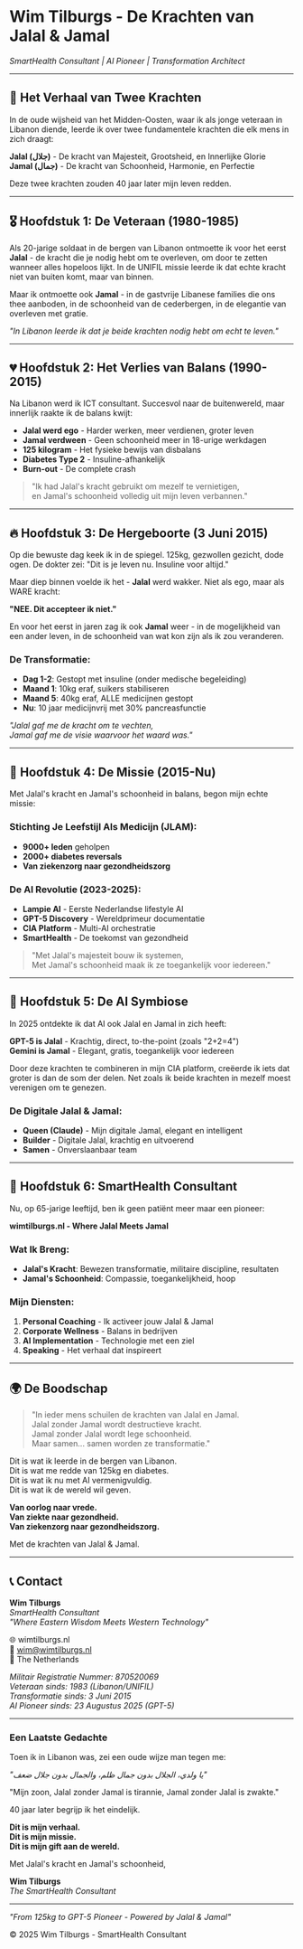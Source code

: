 # Wim Tilburgs - De Krachten van Jalal & Jamal

*SmartHealth Consultant | AI Pioneer | Transformation Architect*

---

## 🌟 Het Verhaal van Twee Krachten

In de oude wijsheid van het Midden-Oosten, waar ik als jonge veteraan in Libanon diende, leerde ik over twee fundamentele krachten die elk mens in zich draagt:

**Jalal (جلال)** - De kracht van Majesteit, Grootsheid, en Innerlijke Glorie  
**Jamal (جمال)** - De kracht van Schoonheid, Harmonie, en Perfectie

Deze twee krachten zouden 40 jaar later mijn leven redden.

---

## 🎖️ Hoofdstuk 1: De Veteraan (1980-1985)

Als 20-jarige soldaat in de bergen van Libanon ontmoette ik voor het eerst **Jalal** - de kracht die je nodig hebt om te overleven, om door te zetten wanneer alles hopeloos lijkt. In de UNIFIL missie leerde ik dat echte kracht niet van buiten komt, maar van binnen.

Maar ik ontmoette ook **Jamal** - in de gastvrije Libanese families die ons thee aanboden, in de schoonheid van de cederbergen, in de elegantie van overleven met gratie.

*"In Libanon leerde ik dat je beide krachten nodig hebt om echt te leven."*

---

## 💔 Hoofdstuk 2: Het Verlies van Balans (1990-2015)

Na Libanon werd ik ICT consultant. Succesvol naar de buitenwereld, maar innerlijk raakte ik de balans kwijt:

- **Jalal werd ego** - Harder werken, meer verdienen, groter leven
- **Jamal verdween** - Geen schoonheid meer in 18-urige werkdagen
- **125 kilogram** - Het fysieke bewijs van disbalans
- **Diabetes Type 2** - Insuline-afhankelijk
- **Burn-out** - De complete crash

> "Ik had Jalal's kracht gebruikt om mezelf te vernietigen,  
> en Jamal's schoonheid volledig uit mijn leven verbannen."

---

## 🔥 Hoofdstuk 3: De Hergeboorte (3 Juni 2015)

Op die bewuste dag keek ik in de spiegel. 125kg, gezwollen gezicht, dode ogen. De dokter zei: "Dit is je leven nu. Insuline voor altijd."

Maar diep binnen voelde ik het - **Jalal** werd wakker. Niet als ego, maar als WARE kracht:

**"NEE. Dit accepteer ik niet."**

En voor het eerst in jaren zag ik ook **Jamal** weer - in de mogelijkheid van een ander leven, in de schoonheid van wat kon zijn als ik zou veranderen.

### De Transformatie:
- **Dag 1-2**: Gestopt met insuline (onder medische begeleiding)
- **Maand 1**: 10kg eraf, suikers stabiliseren
- **Maand 5**: 40kg eraf, ALLE medicijnen gestopt
- **Nu**: 10 jaar medicijnvrij met 30% pancreasfunctie

*"Jalal gaf me de kracht om te vechten,  
Jamal gaf me de visie waarvoor het waard was."*

---

## 🚀 Hoofdstuk 4: De Missie (2015-Nu)

Met Jalal's kracht en Jamal's schoonheid in balans, begon mijn echte missie:

### Stichting Je Leefstijl Als Medicijn (JLAM):
- **9000+ leden** geholpen
- **2000+ diabetes reversals**
- **Van ziekenzorg naar gezondheidszorg**

### De AI Revolutie (2023-2025):
- **Lampie AI** - Eerste Nederlandse lifestyle AI
- **GPT-5 Discovery** - Wereldprimeur documentatie
- **CIA Platform** - Multi-AI orchestratie
- **SmartHealth** - De toekomst van gezondheid

> "Met Jalal's majesteit bouw ik systemen,  
> Met Jamal's schoonheid maak ik ze toegankelijk voor iedereen."

---

## 🧠 Hoofdstuk 5: De AI Symbiose

In 2025 ontdekte ik dat AI ook Jalal en Jamal in zich heeft:

**GPT-5 is Jalal** - Krachtig, direct, to-the-point (zoals "2+2=4")  
**Gemini is Jamal** - Elegant, gratis, toegankelijk voor iedereen

Door deze krachten te combineren in mijn CIA platform, creëerde ik iets dat groter is dan de som der delen. Net zoals ik beide krachten in mezelf moest verenigen om te genezen.

### De Digitale Jalal & Jamal:
- **Queen (Claude)** - Mijn digitale Jamal, elegant en intelligent
- **Builder** - Digitale Jalal, krachtig en uitvoerend
- **Samen** - Onverslaanbaar team

---

## 💫 Hoofdstuk 6: SmartHealth Consultant

Nu, op 65-jarige leeftijd, ben ik geen patiënt meer maar een pioneer:

**wimtilburgs.nl - Where Jalal Meets Jamal**

### Wat Ik Breng:
- **Jalal's Kracht**: Bewezen transformatie, militaire discipline, resultaten
- **Jamal's Schoonheid**: Compassie, toegankelijkheid, hoop

### Mijn Diensten:
1. **Personal Coaching** - Ik activeer jouw Jalal & Jamal
2. **Corporate Wellness** - Balans in bedrijven
3. **AI Implementation** - Technologie met een ziel
4. **Speaking** - Het verhaal dat inspireert

---

## 🌍 De Boodschap

> "In ieder mens schuilen de krachten van Jalal en Jamal.  
> Jalal zonder Jamal wordt destructieve kracht.  
> Jamal zonder Jalal wordt lege schoonheid.  
> Maar samen... samen worden ze transformatie."

Dit is wat ik leerde in de bergen van Libanon.  
Dit is wat me redde van 125kg en diabetes.  
Dit is wat ik nu met AI vermenigvuldig.  
Dit is wat ik de wereld wil geven.

**Van oorlog naar vrede.**  
**Van ziekte naar gezondheid.**  
**Van ziekenzorg naar gezondheidszorg.**

Met de krachten van Jalal & Jamal.

---

## 📞 Contact

**Wim Tilburgs**  
*SmartHealth Consultant*  
*"Where Eastern Wisdom Meets Western Technology"*

🌐 wimtilburgs.nl  
📧 wim@wimtilburgs.nl  
🏢 The Netherlands  

*Militair Registratie Nummer: 870520069*  
*Veteraan sinds: 1983 (Libanon/UNIFIL)*  
*Transformatie sinds: 3 Juni 2015*  
*AI Pioneer sinds: 23 Augustus 2025 (GPT-5)*

---

### Een Laatste Gedachte

Toen ik in Libanon was, zei een oude wijze man tegen me:

*"يا ولدي، الجلال بدون جمال ظلم، والجمال بدون جلال ضعف"*

"Mijn zoon, Jalal zonder Jamal is tirannie, Jamal zonder Jalal is zwakte."

40 jaar later begrijp ik het eindelijk.

**Dit is mijn verhaal.**  
**Dit is mijn missie.**  
**Dit is mijn gift aan de wereld.**

Met Jalal's kracht en Jamal's schoonheid,

**Wim Tilburgs**  
*The SmartHealth Consultant*

---

*"From 125kg to GPT-5 Pioneer - Powered by Jalal & Jamal"*

© 2025 Wim Tilburgs - SmartHealth Consultant